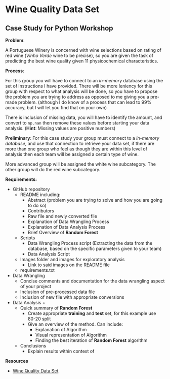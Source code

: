 # Wine Quality Data Set 
## Case Study for Python Workshop

**Problem**:

A Portuguese Winery is concerned with wine selections based on rating of red wine (*Vinho Verde* wine to be precise), so you are given the task of predicting the best wine quality given 11 physicochemical characteristics. 

**Process**: 

For this group you will have to connect to an *in-memory* database using the set of instructions I have provided. There will be more leniency for this group with respect to what analysis will be done, so you have to propose the problem you are trying to address as opposed to me giving you a pre-made problem. (although I do know of a process that can lead to 99% accuracy, but I will let you find that on your own)

There is inclusion of missing data, you will have to identify the amount, and convert to `np.nan` then remove these values before starting your data analysis. (**Hint**: Missing values are positive numbers)

**Preliminary**:
For this case study your group must connect to a *in-memory database*, and use that connection to retrieve your data set, if there are more than one group who feel as though they are within this level of analysis then each team will be assigned a certain type of wine. 

More advanced group will be assigned the white wine subcategory. The other group will do the red wine subcategory. 

**Requirements:**
+ GitHub repository
	+ README including:
		+ Abstract (problem you are trying to solve and how you are going to do so)
		+ Contributors
		+ Raw file and newly converted file
		+ Explanation of Data Wrangling Process
		+ Explanation of Data Analysis Process
		+ Brief Overview of **Random Forest**
	+ Scripts
		+ Data Wrangling Process script (Extracting the data from the database, based on the specific parameters given to your team)
		+ Data Analysis Script 
	+ Images folder and images for exploratory analysis
		+ Link to said images on the README file
	+ requirements.txt
+ Data Wrangling
	+ Concise comments and documentation for the data wrangling aspect of your project
	+ Inclusion of pre-processed data file 
	+ Inclusion of new file with appropriate conversions
+ Data Analysis
	+ 
	+ Quick summary of **Random Forest**
	 	+ Create appropriate **training** and **test** set, for this example use 80-20 split
		+ Give an overview of the method. Can include:
			+ Explanation of Algorithm  
			+ Visual representation of Algorithm
			+ Finding the best iteration of **Random Forest** algorithm
	+ Conclusions
		+ Explain results within context of 

**Resources**
+ [Wine Quality Data Set](https://archive.ics.uci.edu/ml/datasets/Wine+Quality)
